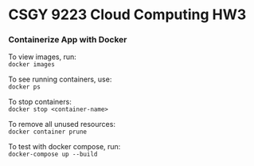 # CSGY 9223 Cloud Computing HW3

### Containerize App with Docker

To view images, run:<br />
 `docker images` <br />

To see running containers, use: <br />
`docker ps` <br />

To stop containers: <br />
`docker stop <container-name>` <br />

To remove all unused resources: <br />
`docker container prune` <br /> 

To test with docker compose, run: <br />
`docker-compose up --build` <br />
